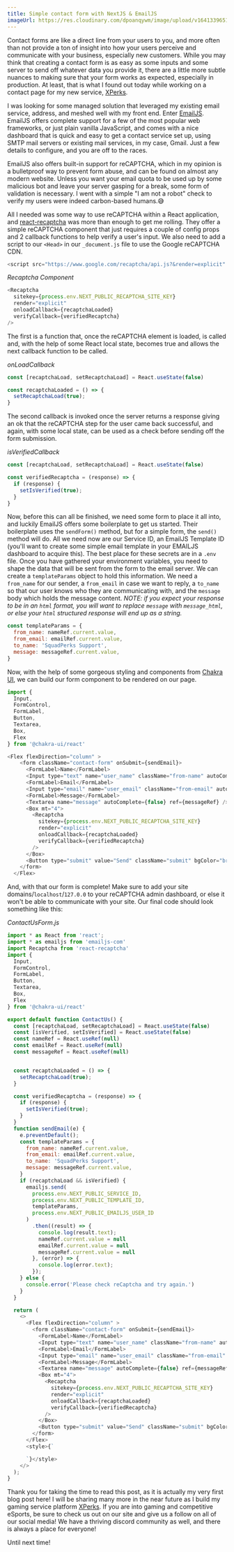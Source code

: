 ```yaml
---
title: Simple contact form with NextJS & EmailJS
imageUrl: https://res.cloudinary.com/dpoanqywm/image/upload/v1641339651/462254jq98ylvsj42f9e_b9vsgv.jpg
---
```


Contact forms are like a direct line from your users to you, and more often than not provide a ton of insight into how your users perceive and communicate with your business, especially new customers. While you may think that creating a contact form is as easy as some inputs and some server to send off whatever data you provide it, there are a little more subtle nuances to making sure that your form works as expected, especially in production. At least, that is what I found out today while working on a contact page for my new service, [XPerks](https://www.squadperks.co).

I was looking for some managed solution that leveraged my existing email service, address, and meshed well with my front end. Enter [EmailJS](https://www.emailjs.com/). EmailJS offers complete support for a few of the most popular web frameworks, or just plain vanilla JavaScript, and comes with a nice dashboard that is quick and easy to get a contact service set up, using SMTP mail servers or existing mail services, in my case, Gmail. Just a few details to configure, and you are off to the races.

EmailJS also offers built-in support for reCAPTCHA, which in my opinion is a bulletproof way to prevent form abuse, and can be found on almost any modern website. Unless you want your email quota to be used up by some malicious bot and leave your server gasping for a break, some form of validation is necessary. I went with a simple "I am not a robot" check to verify my users were indeed carbon-based humans.😅

All I needed was some way to use reCAPTCHA within a React application, and [react-recaptcha](https://www.npmjs.com/package/react-recaptcha) was more than enough to get me rolling. They offer a simple reCAPTCHA component that just requires a couple of config props and 2 callback functions to help verify a user's input. We also need to add a script to our `<Head>` in our `_document.js` file to use the Google reCAPTCHA CDN.

```js
<script src="https://www.google.com/recaptcha/api.js?&render=explicit" async defer></script>
```

*Recaptcha Component*

```js
<Recaptcha
  sitekey={process.env.NEXT_PUBLIC_RECAPTCHA_SITE_KEY}
  render="explicit"
  onloadCallback={recaptchaLoaded}
  verifyCallback={verifiedRecaptcha}
/>
```

The first is a function that, once the reCAPTCHA element is loaded, is called and, with the help of some React local state, becomes true and allows the next callback function to be called.

*onLoadCallback*

```js
const [recaptchaLoad, setRecaptchaLoad] = React.useState(false)

const recaptchaLoaded = () => {
  setRecaptchaLoad(true);
}
```

The second callback is invoked once the server returns a response giving an ok that the reCAPTCHA step for the user came back successful, and again, with some local state, can be used as a check before sending off the form submission.

*isVerifiedCallback*

```js
const [recaptchaLoad, setRecaptchaLoad] = React.useState(false)

const verifiedRecaptcha = (response) => {
  if (response) {
    setIsVerified(true);
  }
}
```

Now, before this can all be finished, we need some form to place it all into, and luckily EmailJS offers some boilerplate to get us started. Their boilerplate uses the `sendForm()` method, but for a simple form, the `send()` method will do. All we need now are our Service ID, an EmailJS Template ID (you'll want to create some simple email template in your EMAILJS dashboard to acquire this).
The best place for these secrets are in a `.env` file. Once you have gathered your environment variables, you need to shape the data that will be sent from the form to the email server. We can create a `templateParams` object to hold this information. We need a `from_name` for our sender, a `from_email` in case we want to reply, a `to_name` so that our user knows who they are communicating with, and the `message` body which holds the message content.
*NOTE: if you expect your response to be in an `html` format, you will want to replace `message` with `message_html`, or else your `html` structured response will end up as a string.*

```js
const templateParams = {
  from_name: nameRef.current.value,
  from_email: emailRef.current.value,
  to_name: 'SquadPerks Support',
  message: messageRef.current.value,
}
```

Now, with the help of some gorgeous styling and components from [Chakra UI](https://chakra-ui.com/), we can build our form component to be rendered on our page.

```js
import {
  Input,
  FormControl,
  FormLabel,
  Button,
  Textarea,
  Box,
  Flex
} from '@chakra-ui/react'

<Flex flexDirection="column" >
    <form className="contact-form" onSubmit={sendEmail}>
      <FormLabel>Name</FormLabel>
      <Input type="text" name="user_name" className="from-name" autoComplete={false} ref={nameRef} />
      <FormLabel>Email</FormLabel>
      <Input type="email" name="user_email" className="from-email" autoComplete={false} ref={emailRef} />
      <FormLabel>Message</FormLabel>
      <Textarea name="message" autoComplete={false} ref={messageRef} />
      <Box mt="4">
        <Recaptcha
          sitekey={process.env.NEXT_PUBLIC_RECAPTCHA_SITE_KEY}
          render="explicit"
          onloadCallback={recaptchaLoaded}
          verifyCallback={verifiedRecaptcha}
        />
      </Box>
      <Button type="submit" value="Send" className="submit" bgColor="brand.100" mt="4">Send</Button>
    </form>
  </Flex>
```

And, with that our form is complete! Make sure to add your site domains/`localhost`/`127.0.0` to your reCAPTCHA admin dashboard, or else it won't be able to communicate with your site. Our final code should look something like this:

*ContactUsForm.js*

```js
import * as React from 'react';
import * as emailjs from 'emailjs-com'
import Recaptcha from 'react-recaptcha'
import {
  Input,
  FormControl,
  FormLabel,
  Button,
  Textarea,
  Box,
  Flex
} from '@chakra-ui/react'

export default function ContactUs() {
  const [recaptchaLoad, setRecaptchaLoad] = React.useState(false)
  const [isVerified, setIsVerified] = React.useState(false)
  const nameRef = React.useRef(null)
  const emailRef = React.useRef(null)
  const messageRef = React.useRef(null)


  const recaptchaLoaded = () => {
    setRecaptchaLoad(true);
  }

  const verifiedRecaptcha = (response) => {
    if (response) {
      setIsVerified(true);
    }
  }
  function sendEmail(e) {
    e.preventDefault();
    const templateParams = {
      from_name: nameRef.current.value,
      from_email: emailRef.current.value,
      to_name: 'SquadPerks Support',
      message: messageRef.current.value,
    }
    if (recaptchaLoad && isVerified) {
      emailjs.send(
        process.env.NEXT_PUBLIC_SERVICE_ID,
        process.env.NEXT_PUBLIC_TEMPLATE_ID,
        templateParams,
        process.env.NEXT_PUBLIC_EMAILJS_USER_ID
      )
        .then((result) => {
          console.log(result.text);
          nameRef.current.value = null
          emailRef.current.value = null
          messageRef.current.value = null
        }, (error) => {
          console.log(error.text);
        });
    } else {
      console.error('Please check reCaptcha and try again.')
    }
  }

  return (
    <>
      <Flex flexDirection="column" >
        <form className="contact-form" onSubmit={sendEmail}>
          <FormLabel>Name</FormLabel>
          <Input type="text" name="user_name" className="from-name" autoComplete={false} ref={nameRef} />
          <FormLabel>Email</FormLabel>
          <Input type="email" name="user_email" className="from-email" autoComplete={false} ref={emailRef} />
          <FormLabel>Message</FormLabel>
          <Textarea name="message" autoComplete={false} ref={messageRef} />
          <Box mt="4">
            <Recaptcha
              sitekey={process.env.NEXT_PUBLIC_RECAPTCHA_SITE_KEY}
              render="explicit"
              onloadCallback={recaptchaLoaded}
              verifyCallback={verifiedRecaptcha}
            />
          </Box>
          <Button type="submit" value="Send" className="submit" bgColor="brand.100" mt="4">Send</Button>
        </form>
      </Flex>
      <style>{`

      `}</style>
    </>
  );
}
```

Thank you for taking the time to read this post, as it is actually my very first blog post here! I will be sharing many more in the near future as I build my gaming service platform [XPerks](https://www.squadperks.co). If you are into gaming and competitive eSports, be sure to check us out on our site and give us a follow on all of our social media! We have a thriving discord community as well, and there is always a place for everyone!

Until next time!
